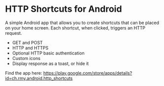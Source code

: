 # HTTP Shortcuts for Android

A simple Android app that allows you to create shortcuts that can be placed on your home screen. Each shortcut, when clicked, triggers an HTTP request.

- GET and POST
- HTTP and HTTPS
- Optional HTTP basic authentication
- Custom icons
- Display response as a toast, or hide it

Find the app here: https://play.google.com/store/apps/details?id=ch.rmy.android.http_shortcuts
